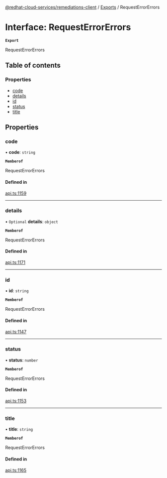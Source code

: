 [@redhat-cloud-services/remediations-client](../README.md) / [Exports](../modules.md) / RequestErrorErrors

# Interface: RequestErrorErrors

**`Export`**

RequestErrorErrors

## Table of contents

### Properties

- [code](RequestErrorErrors.md#code)
- [details](RequestErrorErrors.md#details)
- [id](RequestErrorErrors.md#id)
- [status](RequestErrorErrors.md#status)
- [title](RequestErrorErrors.md#title)

## Properties

### code

• **code**: `string`

**`Memberof`**

RequestErrorErrors

#### Defined in

[api.ts:1159](https://github.com/RedHatInsights/javascript-clients/blob/main/packages/remediations/api.ts#L1159)

___

### details

• `Optional` **details**: `object`

**`Memberof`**

RequestErrorErrors

#### Defined in

[api.ts:1171](https://github.com/RedHatInsights/javascript-clients/blob/main/packages/remediations/api.ts#L1171)

___

### id

• **id**: `string`

**`Memberof`**

RequestErrorErrors

#### Defined in

[api.ts:1147](https://github.com/RedHatInsights/javascript-clients/blob/main/packages/remediations/api.ts#L1147)

___

### status

• **status**: `number`

**`Memberof`**

RequestErrorErrors

#### Defined in

[api.ts:1153](https://github.com/RedHatInsights/javascript-clients/blob/main/packages/remediations/api.ts#L1153)

___

### title

• **title**: `string`

**`Memberof`**

RequestErrorErrors

#### Defined in

[api.ts:1165](https://github.com/RedHatInsights/javascript-clients/blob/main/packages/remediations/api.ts#L1165)
